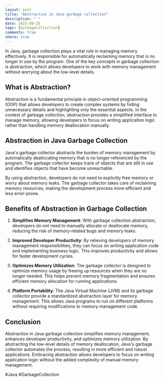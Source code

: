 ```yaml
---
layout: post
title: "Abstraction in Java garbage collection"
description: " "
date: 2023-09-26
tags: [GarbageCollection]
comments: true
share: true
---
```


In Java, garbage collection plays a vital role in managing memory effectively. It is responsible for automatically reclaiming memory that is no longer in use by the program. One of the key concepts in garbage collection is abstraction, which allows developers to work with memory management without worrying about the low-level details.

## What is Abstraction?

Abstraction is a fundamental principle in object-oriented programming (OOP) that allows developers to create complex systems by hiding unnecessary details and highlighting only the essential aspects. In the context of garbage collection, abstraction provides a simplified interface to manage memory, allowing developers to focus on writing application logic rather than handling memory deallocation manually.

## Abstraction in Java Garbage Collection

Java's garbage collector abstracts the burden of memory management by automatically deallocating memory that is no longer referenced by the program. The garbage collector keeps track of objects that are still in use and identifies objects that have become unreachable.

By using abstraction, developers do not need to explicitly free memory or worry about memory leaks. The garbage collector takes care of reclaiming memory resources, making the development process more efficient and less error-prone.

## Benefits of Abstraction in Garbage Collection

1. **Simplifies Memory Management**: With garbage collection abstraction, developers do not need to manually allocate or deallocate memory, reducing the risk of memory-related bugs and memory leaks.

2. **Improved Developer Productivity**: By relieving developers of memory management responsibilities, they can focus on writing application code and implementing business logic. This improves productivity and allows for faster development cycles.

3. **Optimizes Memory Utilization**: The garbage collector is designed to optimize memory usage by freeing up resources when they are no longer needed. This helps prevent memory fragmentation and ensures efficient memory allocation for running applications.

4. **Platform Portability**: The Java Virtual Machine (JVM) and its garbage collector provide a standardized abstraction layer for memory management. This allows Java programs to run on different platforms without requiring modifications to memory management code.

## Conclusion

Abstraction in Java garbage collection simplifies memory management, enhances developer productivity, and optimizes memory utilization. By abstracting the low-level details of memory deallocation, Java's garbage collector automates the process, resulting in more efficient and robust applications. Embracing abstraction allows developers to focus on writing application logic without the added complexity of manual memory management.

\#Java #GarbageCollection